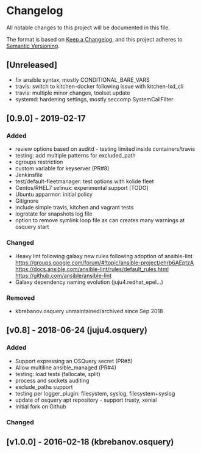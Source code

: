 # Changelog
All notable changes to this project will be documented in this file.

The format is based on [Keep a Changelog](https://keepachangelog.com/en/1.0.0/),
and this project adheres to [Semantic Versioning](https://semver.org/spec/v2.0.0.html).

## [Unreleased]

- fix ansible syntax, mostly CONDITIONAL_BARE_VARS
- travis: switch to kitchen-docker following issue with kitchen-lxd_cli
- travis: multiple minor changes, toolset update
- systemd: hardening settings, mostly seccomp SystemCallFilter

## [0.9.0] - 2019-02-17

### Added
- review options based on auditd - testing limited inside containers/travis
- testing: add multiple patterns for excluded_path
- cgroups restriction
- custom variable for keyserver (PR#8)
- Jenkinsfile
- test/default-fleetmanager: test options with kolide fleet
- Centos/RHEL7 selinux: experimental support [TODO]
- Ubuntu apparmor: initial policy
- Gitignore
- include simple travis, kitchen and vagrant tests
- logrotate for snapshots log file
- option to remove symlink loop file as can creates many warnings at osquery start

### Changed
- Heavy lint following galaxy new rules following adoption of ansible-lint
https://groups.google.com/forum/#!topic/ansible-project/ehrb6AEptzA
https://docs.ansible.com/ansible-lint/rules/default_rules.html
https://github.com/ansible/ansible-lint
- Galaxy dependency naming evolution (juju4.redhat_epel...)

### Removed
- kbrebanov.osquery unmaintained/archived since Sep 2018

## [v0.8] - 2018-06-24 (juju4.osquery)

### Added
- Support expressing an OSQuery secret (PR#5)
- Allow multiline ansible_managed (PR#4)
- testing: load tests (fallocate, split)
- process and sockets auditing
- exclude_paths support
- testing per logger_plugin: filesystem, syslog, filesystem+syslog
- update of osquery apt repository - support trusty, xenial
- Initial fork on Github

### Changed

## [v1.0.0] - 2016-02-18 (kbrebanov.osquery)
